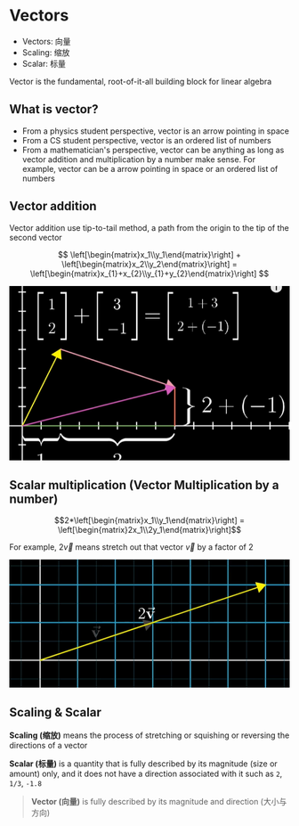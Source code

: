# Vectors 

- Vectors: 向量
- Scaling: 缩放
- Scalar: 标量

Vector is the fundamental, root-of-it-all building block for linear algebra

## What is vector?

- From a physics student perspective, vector is an arrow pointing in space
- From a CS student perspective, vector is an ordered list of numbers
- From a mathematician's perspective, vector can be anything as long as vector addition and multiplication by a number make sense. For example, vector can be a arrow pointing in space or an ordered list of numbers

## Vector addition

Vector addition use tip-to-tail method, a path from the origin to the tip of the second vector

$$
\left[\begin{matrix}x_1\\y_1\end{matrix}\right] + \left[\begin{matrix}x_2\\y_2\end{matrix}\right] = \left[\begin{matrix}x_{1}+x_{2}\\y_{1}+y_{2}\end{matrix}\right]
$$

![vector addition](./images/ch01-1.png)

## Scalar multiplication (Vector Multiplication by a number)

$$2*\left[\begin{matrix}x_1\\y_1\end{matrix}\right] = \left[\begin{matrix}2x_1\\2y_1\end{matrix}\right]$$

For example, $2\overrightarrow{v}$ means stretch out that vector $\overrightarrow{v}$ by a factor of 2

![multiplication by a number](./images/ch01-2.png)

## Scaling & Scalar

**Scaling (缩放)** means the process of stretching or squishing or reversing the directions of a vector

**Scalar (标量)** is a quantity that is fully described by its magnitude (size or amount) only, and it does not have a direction associated with it such as `2`, `1/3`, `-1.8`

> **Vector (向量)** is fully described by its magnitude and direction (大小与方向)